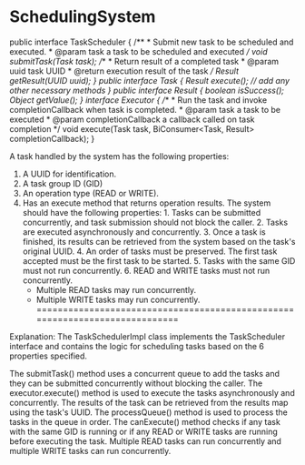 # SchedulingSystem
public interface TaskScheduler {
    /**
     * Submit new task to be scheduled and executed.
     * @param task a task to be scheduled and executed
     */
    void submitTask(Task task);
    /**
     * Return result of a completed task
     * @param uuid task UUID
     * @return execution result of the task
     */
    Result getResult(UUID uuid);
}
public interface Task {
    Result execute();
    // add any other necessary methods
}
public interface Result {
    boolean isSuccess();
    Object getValue();
}
interface Executor {
    /**
     * Run the task and invoke completionCallback when task is completed.
     * @param task a task to be executed
     * @param completionCallback a callback called on task completion
     */
    void execute(Task task, BiConsumer<Task, Result> completionCallback);
}

A task handled by the system has the following properties:
  1. A UUID for identification.
  2. A task group ID (GID)
  3. An operation type (READ or WRITE).
  4. Has an execute method that returns operation results.
  The system should have the following properties:
    1. Tasks can be submitted concurrently, and task submission should not
       block the caller.
    2. Tasks are executed asynchronously and concurrently.
    3. Once a task is finished, its results can be retrieved from the system
       based on the task's original UUID.
    4. An order of tasks must be preserved. The first task accepted must be
       the first task to be started.
    5. Tasks with the same GID must not run concurrently.
    6. READ and WRITE tasks must not run concurrently.
       * Multiple READ tasks may run concurrently.
       * Multiple WRITE tasks may run concurrently.
============================================================================

Explanation:
The TaskSchedulerImpl class implements the TaskScheduler interface and
contains the logic for scheduling tasks based on the 6 properties specified.

The submitTask() method uses a concurrent queue to add the tasks
and they can be submitted concurrently without blocking the caller.
The executor.execute() method is used to execute the tasks asynchronously and concurrently.
The results of the task can be retrieved from the results map using the task's UUID.
The processQueue() method is used to process the tasks in the queue in order.
The canExecute() method checks if any task with the same GID is running
or if any READ or WRITE tasks are running before executing the task.
Multiple READ tasks can run concurrently and multiple WRITE tasks can run concurrently.
